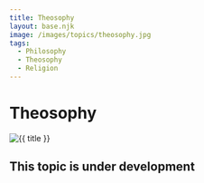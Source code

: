 ```yaml
---
title: Theosophy
layout: base.njk
image: /images/topics/theosophy.jpg
tags:
  - Philosophy
  - Theosophy
  - Religion
---
```


# Theosophy

<img src="{{ image }}" alt="{{ title }}" class="topic-page-image">

## This topic is under development